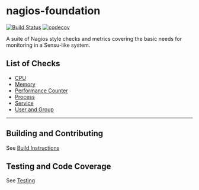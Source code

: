 # nagios-foundation

[![Build Status](https://travis-ci.org/ncr-devops-platform/nagios-foundation.svg?branch=master)](https://travis-ci.org/ncr-devops-platform/nagios-foundation)
[![codecov](https://codecov.io/gh/ncr-devops-platform/nagios-foundation/branch/master/graph/badge.svg)](https://codecov.io/gh/ncr-devops-platform/nagios-foundation)

A suite of Nagios style checks and metrics covering the basic needs for monitoring in a Sensu-like system.

## List of Checks
* [CPU](https://github.com/ncr-devops-platform/nagios-foundation/blob/master/cmd/check_cpu/README.md)
* [Memory](https://github.com/ncr-devops-platform/nagios-foundation/blob/master/cmd/check_available_memory/README.md)
* [Performance Counter](https://github.com/ncr-devops-platform/nagios-foundation/blob/master/cmd/check_performance_counter/README.md)
* [Process](https://github.com/ncr-devops-platform/nagios-foundation/blob/master/cmd/check_process/README.md)
* [Service](https://github.com/ncr-devops-platform/nagios-foundation/blob/master/cmd/check_service/README.md)
* [User and Group](https://github.com/ncr-devops-platform/nagios-foundation/blob/master/cmd/check_user_group/README.md)
---
## Building and Contributing
See [Build Instructions](https://github.com/ncr-devops-platform/nagios-foundation/blob/master/BUILDING.md)

## Testing and Code Coverage
See [Testing](https://github.com/ncr-devops-platform/nagios-foundation/blob/master/TESTING.md)
